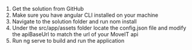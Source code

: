 1. Get the solution from GitHub
2. Make sure you have angular CLI installed on your machine
3. Navigate to the solution folder and run nom install
4. Under the src/app/assets folder locate the config.json file and modify the apiBaseUrl to match the url of your MoveIT api
5. Run ng serve to build and run the application
